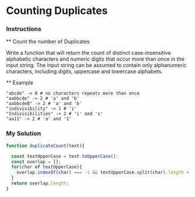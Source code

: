 # Counting Duplicates

### Instructions

** Count the number of Duplicates

Write a function that will return the count of distinct case-insensitive alphabetic characters and numeric digits that occur more than once in the input string. The input string can be assumed to contain only alphanumeric characters, including digits, uppercase and lowercase alphabets.

** Example

```
"abcde" -> 0 # no characters repeats more than once
"aabbcde" -> 2 # 'a' and 'b'
"aabbcdeB" -> 2 # 'a' and 'b'
"indivisibility" -> 1 # 'i'
"Indivisibilities" -> 2 # 'i' and 's'
"aa11" -> 2 # 'a' and '1'
```

### My Solution

```js
function duplicateCount(text){

  const textUpperCase = text.toUpperCase();
  const overlap = [];
  for(char of textUpperCase){
    overlap.indexOf(char) === -1 && textUpperCase.split(char).length > 2 && overlap.push(char);
  }
  return overlap.length;
}
```
